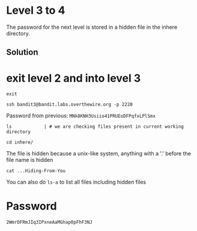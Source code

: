 # Level 3 to 4

The password for the next level is stored in a hidden file in the inhere directory.

## Solution

# exit level 2 and into level 3
```
exit
```

```
ssh bandit3@bandit.labs.overthewire.org -p 2220
```

Password from previous: `MNk8KNH3Usiio41PRUEoDFPqfxLPlSmx`

```
ls            | # we are checking files present in current working directory
```

```
cd inhere/
```
The file is hidden because a unix-like system, anything with a '.' before the file name is hidden
```
cat ...Hiding-From-You
```

You can also do `ls-a` to list all files including hidden files
# Password
```
2WmrDFRmJIq3IPxneAaMGhap0pFhF3NJ
```